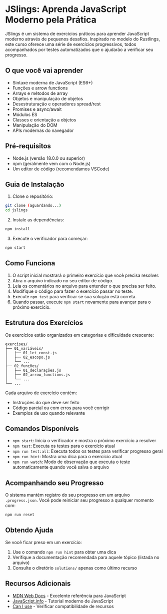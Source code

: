 # JSlings: Aprenda JavaScript Moderno pela Prática

JSlings é um sistema de exercícios práticos para aprender JavaScript moderno através de pequenos desafios. Inspirado no modelo do Rustlings, este curso oferece uma série de exercícios progressivos, todos acompanhados por testes automatizados que o ajudarão a verificar seu progresso.

## O que você vai aprender

- Sintaxe moderna de JavaScript (ES6+)
- Funções e arrow functions
- Arrays e métodos de array
- Objetos e manipulação de objetos
- Desestruturação e operadores spread/rest
- Promises e async/await
- Módulos ES
- Classes e orientação a objetos
- Manipulação do DOM
- APIs modernas do navegador

## Pré-requisitos

- Node.js (versão 18.0.0 ou superior)
- npm (geralmente vem com o Node.js)
- Um editor de código (recomendamos VSCode)

## Guia de Instalação

1. Clone o repositório:

```bash
git clone (aguardando...)
cd jslings
```

2. Instale as dependências:

```bash
npm install
```

3. Execute o verificador para começar:

```bash
npm start
```

## Como Funciona

1. O script inicial mostrará o primeiro exercício que você precisa resolver.
2. Abra o arquivo indicado no seu editor de código.
3. Leia os comentários no arquivo para entender o que precisa ser feito.
4. Modifique o código para fazer o exercício passar no teste.
5. Execute `npm test` para verificar se sua solução está correta.
6. Quando passar, execute `npm start` novamente para avançar para o próximo exercício.

## Estrutura dos Exercícios

Os exercícios estão organizados em categorias e dificuldade crescente:

```
exercises/
├── 01_variáveis/
│   ├── 01_let_const.js
│   ├── 02_escopo.js
│   └── ...
├── 02_funções/
│   ├── 01_declarações.js
│   ├── 02_arrow_functions.js
│   └── ...
└── ...
```

Cada arquivo de exercício contém:
- Instruções do que deve ser feito
- Código parcial ou com erros para você corrigir
- Exemplos de uso quando relevante

## Comandos Disponíveis

- `npm start`: Inicia o verificador e mostra o próximo exercício a resolver
- `npm test`: Executa os testes para o exercício atual
- `npm run test:all`: Executa todos os testes para verificar progresso geral
- `npm run hint`: Mostra uma dica para o exercício atual
- `npm run watch`: Modo de observação que executa o teste automaticamente quando você salva o arquivo

## Acompanhando seu Progresso

O sistema mantém registro do seu progresso em um arquivo `.progress.json`. Você pode reiniciar seu progresso a qualquer momento com:

```bash
npm run reset
```

## Obtendo Ajuda

Se você ficar preso em um exercício:

1. Use o comando `npm run hint` para obter uma dica
2. Verifique a documentação recomendada para aquele tópico (listada no arquivo)
3. Consulte o diretório `solutions/` apenas como último recurso

## Recursos Adicionais

- [MDN Web Docs](https://developer.mozilla.org/pt-BR/docs/Web/JavaScript) - Excelente referência para JavaScript
- [JavaScript.info](https://javascript.info/) - Tutorial moderno de JavaScript
- [Can I use](https://caniuse.com/) - Verificar compatibilidade de recursos